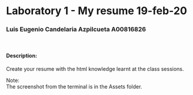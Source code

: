 <h1>
    Laboratory 1 - My resume 19-feb-20
</h1>
<h3>
    Luis Eugenio Candelaria Azpilcueta A00816826
</h3>
<br>
<h4>
    Description:
</h4>
<p>
    Create your resume with the html knowledge learnt at the class sessions.
</p>
<p>
    Note:
    <br>
    The screenshot from the terminal is in the Assets folder.
</p>